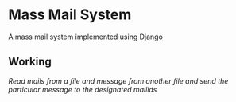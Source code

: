 # Mass Mail System
A mass mail system implemented using Django
## Working 
_Read mails from a file and message from another file and send the particular message to the designated mailids_
